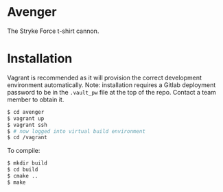 # Avenger

The Stryke Force t-shirt cannon.

# Installation

Vagrant is recommended as it will provision the correct development environment automatically. Note: installation requires a Gitlab deployment password to be in the `.vault_pw` file at the top of the repo. Contact a team member to obtain it.

```sh
$ cd avenger
$ vagrant up
$ vagrant ssh
$ # now logged into virtual build environment
$ cd /vagrant
```

To compile:

```sh
$ mkdir build
$ cd build
$ cmake ..
$ make
```
